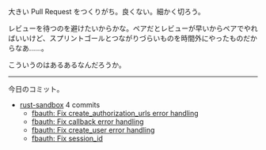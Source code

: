大きい Pull Request をつくりがち。良くない。細かく切ろう。

レビューを待つのを避けたいからかな。ペアだとレビューが早いからペアでやればいいけど、スプリントゴールとつながりづらいものを時間外にやったものだからなあ……。

こういうのはあるあるなんだろうか。

---

今日のコミット。

- [rust-sandbox](https://github.com/bouzuya/rust-sandbox) 4 commits
  - [fbauth: Fix create_authorization_urls error handling](https://github.com/bouzuya/rust-sandbox/commit/13cd41bc32c7f5ec97a90630ed59a3ece2cfd3a7)
  - [fbauth: Fix callback error handling](https://github.com/bouzuya/rust-sandbox/commit/383a59f823d50c29bc32bb4160688041be81826e)
  - [fbauth: Fix create_user error handling](https://github.com/bouzuya/rust-sandbox/commit/3e60098c73184c3a42fcfa5638096b1c6f9f8dbb)
  - [fbauth: Fix session_id](https://github.com/bouzuya/rust-sandbox/commit/5b06e78cffc8dbce21c4130895c5ad54e5b32905)


